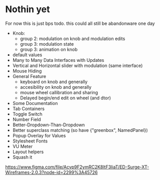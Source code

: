 # Nothin yet

For now this is just bps todo. this could all still be abandonware one day

- Knob:
    - group 2: modulation on knob and modulation edits
    - group 3: modulation state
    - group 3: animation on knob
- default values
- Many to Many Data Interfaces with Updates
- Vertical and Horizontal slider with modulation (same interface)
- Mouse Hiding
- General Feature
    - keyboard on knob and generally
    - accesibility on knob and generally
    - mouse wheel callibration and sharing
    - Delayed begin/end edit on wheel (and dtor)
- Some Documentation
- Tab Containers
- Toggle Switch
- Number Field
- Better-Dropdown-Than-Dropdown
- Better superclass matching (so have {"greenbox", NamedPanel})
- Popup Overlay for Values
- Stylesheet Fonts
- VU Meter
- Layout helpers
- Squash it

https://www.figma.com/file/Acyp9F2ymRC2K8ltF3liaT/ED-Surge-XT-Wireframes-2.0.3?node-id=2299%3A45726
